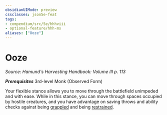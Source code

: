 ```yaml
---
obsidianUIMode: preview
cssclasses: json5e-feat
tags:
- compendium/src/5e/hhhviii
- optional-feature/hhh-ms
aliases: ["Ooze"]
---
```

# Ooze
*Source: Hamund's Harvesting Handbook: Volume III p. 113*  

***Prerequisites*** 3rd-level Monk (Observed Form)

Your flexible stance allows you to move through the battlefield unimpeded and with ease. While in this stance, you can move through spaces occupied by hostile creatures, and you have advantage on saving throws and ability checks against being [grappled](/compendium/rules/conditions.md#grappled) and being [restrained](/compendium/rules/conditions.md#restrained).